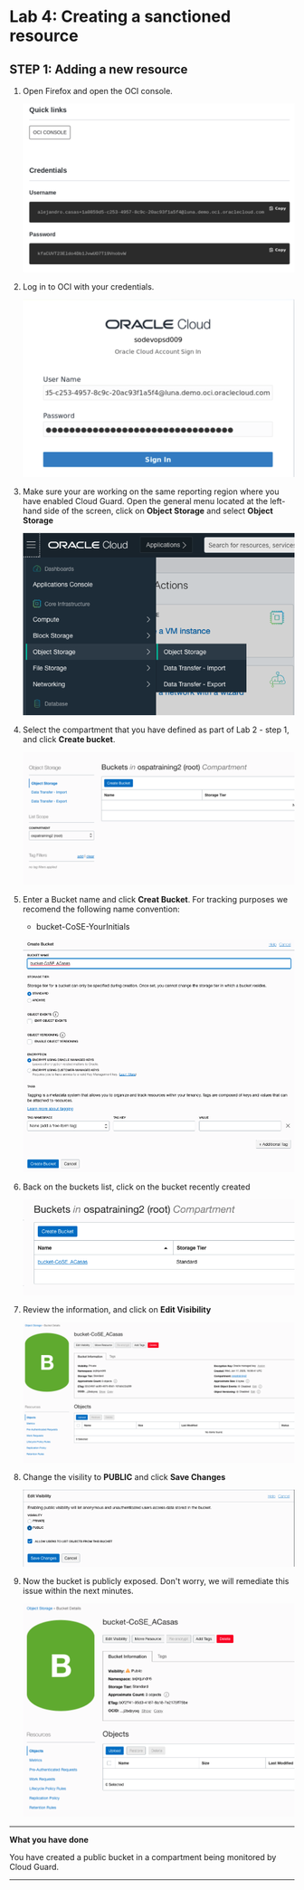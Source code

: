 # Lab 4: Creating a sanctioned resource

## STEP 1: Adding a new resource


1. Open Firefox and open the OCI console.

    ![](./images/luna_credentials.png)

2. Log in to OCI with your credentials.

    ![](./images/luna_credentials_2.png)

3. Make sure your are working on the same reporting region where you have enabled Cloud Guard. Open the general menu located at the left-hand side of the screen, click on **Object Storage** and select **Object Storage**
   
   ![](./images/b1.png)

4. Select the compartment that you have defined as part of Lab 2 - step 1, and click **Create bucket**. 
   
   ![](./images/b2.png)


5. Enter a Bucket name and click **Creat Bucket**. For tracking purposes we recomend the following name convention:
   
    * bucket-CoSE-YourInitials 
  
    ![](./images/b3.png)

6. Back on the buckets list, click on the bucket recently created
   
    ![](./images/b4.png)

7. Review the information, and click on **Edit Visibility**
      
    ![](./images/b5.png)

8.  Change the visility to **PUBLIC** and click **Save Changes**
    
    ![](./images/b6.png)

9.  Now the bucket is publicly exposed. Don't worry, we will remediate this issue within the next minutes.

    ![](./images/b7.png)

******

**What you have done**

You have created a public bucket in a compartment being monitored by Cloud Guard.

******